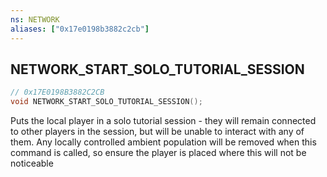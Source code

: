 ```yaml
---
ns: NETWORK
aliases: ["0x17e0198b3882c2cb"]
---
```

## NETWORK_START_SOLO_TUTORIAL_SESSION

```c
// 0x17E0198B3882C2CB
void NETWORK_START_SOLO_TUTORIAL_SESSION();
```

Puts the local player in a solo tutorial session - they will remain connected to other players in the session, but will be unable to interact with any of them. Any locally controlled ambient population will be removed when this command is called, so ensure the player is placed where this will not be noticeable

